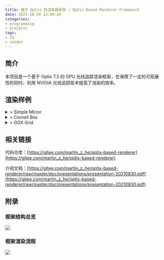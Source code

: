 ```yaml
---
title: 基于 Optix 的渲染器框架 | Optix Based Renderer Framework
date: 2021-10-20 13:49:29
categories: 
- programming
- projects
tags: 
- CG
- render
---
```


## 简介

本项目是一个基于 Optix 7.3 的 GPU 光线追踪渲染框架，在保障了一定的可拓展性的同时，利用 NVIDIA 光线追踪技术提高了渲染的效率。

## 渲染样例

<style>
summary {
    cursor: pointer;
    transition: all ease 0.2s;
}
summary:hover {
    font-weight: bold;
    background-color: rgba(0, 0, 0, 0.05);
}
</style>

<details>
<summary>> Simple Mirror</summary>
    <center><img src="simple-mirror.png"></center>
</details>

<details>
<summary>> Cornell Box</summary>
    <center><img src="cornell-box.png"></center>
</details>

<details>
<summary>> GGX Grid</summary>
    <center><img src="ggx-grid.png"></center>
</details>

## 相关链接

代码仓库：[https://gitee.com/martin_z_he/optix-based-renderer](https://gitee.com/martin_z_he/optix-based-renderer)

介绍文档：[https://gitee.com/martin_z_he/optix-based-renderer/raw/master/doc/presentations/presentation-20210830.pdf](https://gitee.com/martin_z_he/optix-based-renderer/raw/master/doc/presentations/presentation-20210830.pdf)

## 附录

### 框架结构总览

![](overall.svg)

### 框架渲染流程

![](render_pipeline.svg)